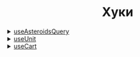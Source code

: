 <h1 align="center">Хуки</h1>

<details>
  <summary><a href="../src/shared/hooks/asteroid/use-asteroid-query.tsx">useAsteroidsQuery</a></summary>

> Назначение: получение данных об астероидах

#### Аргументы

```
initialData?: NearEarthObjectFull[] - исходный массив астероидов (необходим для предварительного рендеринга, например, для SSR)
initialDate?: string - дата, от начала которой требуется получить информацию об астероидах. Если дата не указана, будет принята текущая дата пользователя
```

### Возвращает

```
items: NearEarthObjectFull[] - массив астероидов
isLoading?: boolean - статус загрузки
isFetching?: boolean - статус получения
isError?: boolean - статус ошибки
hasMore: boolean - доступны ли новые элементы
loadMore: () => void - callback инициализации следующей загрузки
error: Error | null - строка с ошибкой, если такая возникает
```

### Использование

См. [AsteroidsPage](../src/entities/asteroid/ui/asteroids/index.tsx)

</details>

<details>
  <summary><a href="../src/features/asteroids-unit-filter/model/use-unit.ts">useUnit</a></summary>

> Назначение: получение и установка текущих фильтров единиц измерения

### Возвращает

```
unitValue: { distance, velocity, diameter } - получить текущее значение фильтра в зависимости от типа
setUnitValue: (type, value) - установить значение единиц измерения для определенного типа
reset: () - привести все фильтры к значению по-умолчанию
```

### Использование

См. [AsteroidUnitFilter](../src/features/asteroids-unit-filter/ui.tsx)

</details>

<details>
  <summary><a href="../src/entities/cart/model/cart.ts">useCart</a></summary>

> Назначение: управление состоянием корзины астероидов

### Возвращает

```
items: NearEarthObjectFull[] - массив астероидов в корзине
count: number - количество элементов в корзине
addToCart: (item: NearEarthObjectFull) - добавить астероид в корзину
removeFromCart: (id: number) - удалить астероид из корзины по его ID
reset: () - удалить все элементы из корзины и сбросить счётчик
```

### Использование

См. [AddOrRemoveFromCart](../src/features/add-to-cart/ui.tsx)

</details>
